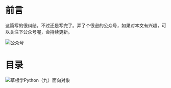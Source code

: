 # 前言 #

这篇写的很纠结，不过还是写完了。弄了个很逊的公众号，如果对本文有兴趣，可以关注下公众号喔，会持续更新。


![公众号](http://img.blog.csdn.net/20170730171715934?watermark/2/text/aHR0cDovL2Jsb2cuY3Nkbi5uZXQvVHdvX1dhdGVy/font/5a6L5L2T/fontsize/400/fill/I0JBQkFCMA==/dissolve/70/gravity/SouthEast)

# 目录 #

![草根学Python（九）面向对象](http://upload-images.jianshu.io/upload_images/2136918-eecf427fdbd1688c?imageMogr2/auto-orient/strip%7CimageView2/2/w/1240)
